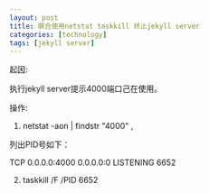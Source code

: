 ```yaml
---
layout: post
title: 联合使用netstat taskkill 终止jekyll server
categories: [technology]
tags: [jekyll server]
---
```


起因:

执行jekyll server提示4000端口己在使用。

操作:

 1. netstat -aon | findstr "4000" ,
 
 列出PID号如下：
 
 TCP    0.0.0.0:4000           0.0.0.0:0              LISTENING       6652

 2. taskkill /F /PID 6652
 

